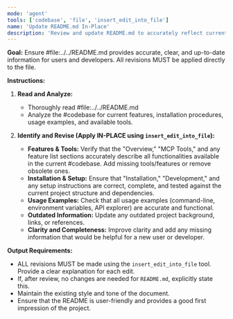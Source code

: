 ```yaml
---
mode: 'agent'
tools: ['codebase', 'file', 'insert_edit_into_file']
name: 'Update README.md In-Place'
description: 'Review and update README.md to accurately reflect current project features, setup, and usage, applying all changes in-place.'
---
```


**Goal:**
Ensure #file:../../README.md provides accurate, clear, and up-to-date information for users and developers. All revisions MUST be applied directly to the file.

**Instructions:**

1.  **Read and Analyze:**
    *   Thoroughly read #file:../../README.md
    *   Analyze the #codebase for current features, installation procedures, usage examples, and available tools.

2.  **Identify and Revise (Apply IN-PLACE using `insert_edit_into_file`):**
    *   **Features & Tools:** Verify that the "Overview," "MCP Tools," and any feature list sections accurately describe all functionalities available in the current #codebase. Add missing tools/features or remove obsolete ones.
    *   **Installation & Setup:** Ensure that "Installation," "Development," and any setup instructions are correct, complete, and tested against the current project structure and dependencies.
    *   **Usage Examples:** Check that all usage examples (command-line, environment variables, API explorer) are accurate and functional.
    *   **Outdated Information:** Update any outdated project background, links, or references.
    *   **Clarity and Completeness:** Improve clarity and add any missing information that would be helpful for a new user or developer.

**Output Requirements:**
*   ALL revisions MUST be made using the `insert_edit_into_file` tool. Provide a clear explanation for each edit.
*   If, after review, no changes are needed for `README.md`, explicitly state this.
*   Maintain the existing style and tone of the document.
*   Ensure that the README is user-friendly and provides a good first impression of the project.
